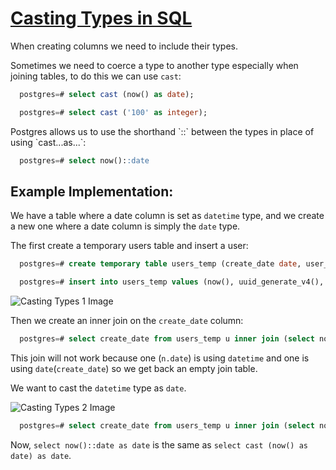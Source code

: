 # [Casting Types in SQL](https://egghead.io/lessons/postgresql-casting-types-in-sql)

<TimeStamp start="0:23" end="0:41">

  When creating columns we need to include their types.

  Sometimes we need to coerce a type to another type especially when joining tables, to do this we can use `cast`:

  ```sql
    postgres=# select cast (now() as date);

    postgres=# select cast ('100' as integer);
  ```
</TimeStamp>

<TimeStamp start="0:41" end="0:53">
  Postgres allows us to use the shorthand `::` between the types in place of using `cast...as...`:

  ```sql
    postgres=# select now()::date 
  ``` 
</TimeStamp>


  ## Example Implementation: 

  We have a table where a date column is set as `datetime` type, and we create a new one where a date column is simply the `date` type. 

<TimeStamp start="0:56" end="1:23">
 
  The first create a temporary users table and insert a user:

  ```sql
    postgres=# create temporary table users_temp (create_date date, user_handle uuid, first_name text, last_name text, email text);

    postgres=# insert into users_temp values (now(), uuid_generate_v4(), 'michelle', 'jones');
  ```

</TimeStamp>

  ![Casting Types 1 Image](https://res.cloudinary.com/dg3gyk0gu/image/upload/v1589829471/transcript-images/casting-types-1.jpg)

<TimeStamp start="1:23" end="1:35">

  Then we create an inner join on the `create_date` column:

  ```sql
    postgres=# select create_date from users_temp u inner join (select now() as date) n on u.create_date = n.date; 
  ```
</TimeStamp>

<TimeStamp start="1:59" end="2:26">

  This join will not work because one (`n.date`) is using `datetime` and one is using `date`(`create_date`) so we get back an empty join table.

  We want to cast the `datetime` type as `date`.

</TimeStamp>

  ![Casting Types 2 Image](https://res.cloudinary.com/dg3gyk0gu/image/upload/v1589829472/transcript-images/casting-types-2.jpg)

  ```sql
    postgres=# select create_date from users_temp u inner join (select now()::date as date) n on u.create_date = n.date; 
  ```

<TimeStamp start="2:25" end="2:34">

  Now, `select now()::date as date` is the same as `select cast (now() as date) as date`.

</TimeStamp>